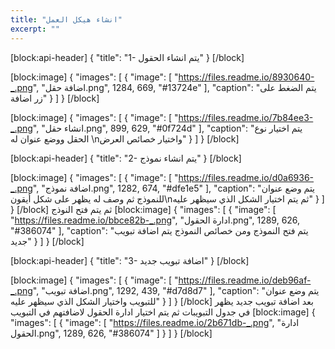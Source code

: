 ```yaml
---
title: "انشاء هيكل العمل"
excerpt: ""
---
```

[block:api-header]
{
  "title": "1- يتم انشاء الحقول"
}
[/block]

[block:image]
{
  "images": [
    {
      "image": [
        "https://files.readme.io/8930640-_.png",
        "اضافة حقل.png",
        1284,
        669,
        "#13724e"
      ],
      "caption": "يتم الضغط على زر اضافة"
    }
  ]
}
[/block]

[block:image]
{
  "images": [
    {
      "image": [
        "https://files.readme.io/7b84ee3-_.png",
        "انشاء حقل.png",
        899,
        629,
        "#0f724d"
      ],
      "caption": "يتم اختيار نوع الحقل ووضع عنوان له \nواختيار خصائص العرض"
    }
  ]
}
[/block]

[block:api-header]
{
  "title": "2- يتم انشاء نموذج"
}
[/block]

[block:image]
{
  "images": [
    {
      "image": [
        "https://files.readme.io/d0a6936-_.png",
        "اضافة نموذج.png",
        1282,
        674,
        "#dfe1e5"
      ],
      "caption": "يتم وضع عنوان للنموذج ثم وصف له يظهر على شكل أيقون\nثم يتم اختيار الشكل الذي سيظهر عليه"
    }
  ]
}
[/block]
ثم يتم فتح النوذج
[block:image]
{
  "images": [
    {
      "image": [
        "https://files.readme.io/bbce82b-_.png",
        "ادارة الحقول.png",
        1289,
        626,
        "#386074"
      ],
      "caption": "يتم فتح النموذج ومن خصائص النموذج يتم اضافة تبويب جديد"
    }
  ]
}
[/block]

[block:api-header]
{
  "title": "3- اضافة تبويب جديد"
}
[/block]

[block:image]
{
  "images": [
    {
      "image": [
        "https://files.readme.io/deb96af-_.png",
        "اضافة تبويب.png",
        1292,
        439,
        "#d7d8d7"
      ],
      "caption": "يتم وضع عنوان للتبويب واختيار الشكل الذي سيظهر عليه"
    }
  ]
}
[/block]
بعد اضافة تبويب جديد يظهر في جدول التبويبات ثم يتم اختيار ادارة الحقول ﻻضافتهم في التبويب
[block:image]
{
  "images": [
    {
      "image": [
        "https://files.readme.io/2b671db-_.png",
        "ادارة الحقول.png",
        1289,
        626,
        "#386074"
      ]
    }
  ]
}
[/block]